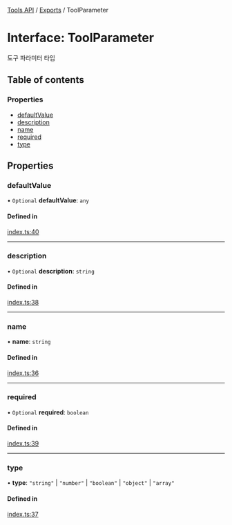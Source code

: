 [Tools API](../../) / [Exports](../modules) / ToolParameter

# Interface: ToolParameter

도구 파라미터 타입

## Table of contents

### Properties

- [defaultValue](ToolParameter#defaultvalue)
- [description](ToolParameter#description)
- [name](ToolParameter#name)
- [required](ToolParameter#required)
- [type](ToolParameter#type)

## Properties

### defaultValue

• `Optional` **defaultValue**: `any`

#### Defined in

[index.ts:40](https://github.com/woojubb/robota/blob/1202ed01072674e4ff6307d72c09a57873f8f949/packages/tools/src/index.ts#L40)

___

### description

• `Optional` **description**: `string`

#### Defined in

[index.ts:38](https://github.com/woojubb/robota/blob/1202ed01072674e4ff6307d72c09a57873f8f949/packages/tools/src/index.ts#L38)

___

### name

• **name**: `string`

#### Defined in

[index.ts:36](https://github.com/woojubb/robota/blob/1202ed01072674e4ff6307d72c09a57873f8f949/packages/tools/src/index.ts#L36)

___

### required

• `Optional` **required**: `boolean`

#### Defined in

[index.ts:39](https://github.com/woojubb/robota/blob/1202ed01072674e4ff6307d72c09a57873f8f949/packages/tools/src/index.ts#L39)

___

### type

• **type**: ``"string"`` \| ``"number"`` \| ``"boolean"`` \| ``"object"`` \| ``"array"``

#### Defined in

[index.ts:37](https://github.com/woojubb/robota/blob/1202ed01072674e4ff6307d72c09a57873f8f949/packages/tools/src/index.ts#L37)
